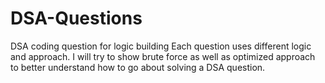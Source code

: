 # DSA-Questions
DSA coding question for logic building
Each question uses different logic and approach. I will try to show brute force as well as optimized approach to better understand how to go about solving a DSA question.
